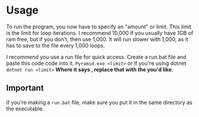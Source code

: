 # Usage
To run the program, you now have to specify an "amount" or limit. This limit is the limit for loop iterations. I recommend 10,000 if you usually have 1GB of ram free, but if you don't, then use 1,000. It will run slower with 1,000, as it has to save to the file every 1,000 loops.

I recommend you use a run file for quick access. Create a run.bat file and paste this code code into it.
`Pyramid.exe <limit>` or if you're using dotnet `dotnet run <limit>`
**Where it says <limit>, replace that with the <limit> you'd like**.

## Important
If you're making a ``run.bat`` file, make sure you put it in the same directory as the executable.
